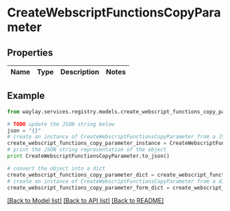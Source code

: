 # CreateWebscriptFunctionsCopyParameter


## Properties

Name | Type | Description | Notes
------------ | ------------- | ------------- | -------------

## Example

```python
from waylay.services.registry.models.create_webscript_functions_copy_parameter import CreateWebscriptFunctionsCopyParameter

# TODO update the JSON string below
json = "{}"
# create an instance of CreateWebscriptFunctionsCopyParameter from a JSON string
create_webscript_functions_copy_parameter_instance = CreateWebscriptFunctionsCopyParameter.from_json(json)
# print the JSON string representation of the object
print CreateWebscriptFunctionsCopyParameter.to_json()

# convert the object into a dict
create_webscript_functions_copy_parameter_dict = create_webscript_functions_copy_parameter_instance.to_dict()
# create an instance of CreateWebscriptFunctionsCopyParameter from a dict
create_webscript_functions_copy_parameter_form_dict = create_webscript_functions_copy_parameter.from_dict(create_webscript_functions_copy_parameter_dict)
```
[[Back to Model list]](../README.md#documentation-for-models) [[Back to API list]](../README.md#documentation-for-api-endpoints) [[Back to README]](../README.md)


